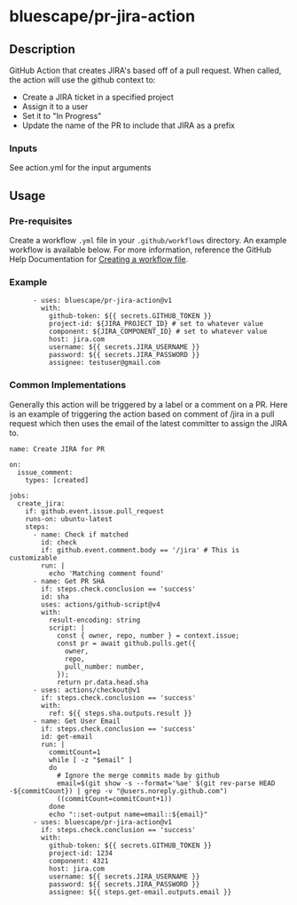 # bluescape/pr-jira-action

## Description
GitHub Action that creates JIRA's based off of a pull request. When called, the action will use the github context to: 
- Create a JIRA ticket in a specified project
- Assign it to a user
- Set it to "In Progress"
- Update the name of the PR to include that JIRA as a prefix

### Inputs
See action.yml for the input arguments

## Usage
### Pre-requisites
Create a workflow `.yml` file in your `.github/workflows` directory. An example workflow is available below. For more information, reference the GitHub Help Documentation for [Creating a workflow file](https://help.github.com/en/articles/configuring-a-workflow#creating-a-workflow-file).

### Example
```
      - uses: bluescape/pr-jira-action@v1
        with:
          github-token: ${{ secrets.GITHUB_TOKEN }}
          project-id: ${JIRA_PROJECT_ID} # set to whatever value
          component: ${JIRA_COMPONENT_ID} # set to whatever value
          host: jira.com
          username: ${{ secrets.JIRA_USERNAME }}
          password: ${{ secrets.JIRA_PASSWORD }}
          assignee: testuser@gmail.com
```

### Common Implementations
Generally this action will be triggered by a label or a comment on a PR. Here is an example of triggering the action based on comment of /jira in a pull request which then uses the email of the latest committer to assign the JIRA to.
```
name: Create JIRA for PR

on:
  issue_comment:
    types: [created]

jobs:
  create_jira:
    if: github.event.issue.pull_request
    runs-on: ubuntu-latest
    steps:
      - name: Check if matched
        id: check
        if: github.event.comment.body == '/jira' # This is customizable
        run: |
          echo 'Matching comment found'
      - name: Get PR SHA
        if: steps.check.conclusion == 'success'
        id: sha
        uses: actions/github-script@v4
        with:
          result-encoding: string
          script: |
            const { owner, repo, number } = context.issue;
            const pr = await github.pulls.get({
              owner,
              repo,
              pull_number: number,
            });
            return pr.data.head.sha     
      - uses: actions/checkout@v1
        if: steps.check.conclusion == 'success'
        with:
          ref: ${{ steps.sha.outputs.result }}
      - name: Get User Email
        if: steps.check.conclusion == 'success'
        id: get-email
        run: |
          commitCount=1
          while [ -z "$email" ]
          do
            # Ignore the merge commits made by github
            email=$(git show -s --format='%ae' $(git rev-parse HEAD -${commitCount}) | grep -v "@users.noreply.github.com")
            ((commitCount=commitCount+1))
          done
          echo "::set-output name=email::${email}"
      - uses: bluescape/pr-jira-action@v1
        if: steps.check.conclusion == 'success'
        with:
          github-token: ${{ secrets.GITHUB_TOKEN }}
          project-id: 1234
          component: 4321
          host: jira.com
          username: ${{ secrets.JIRA_USERNAME }}
          password: ${{ secrets.JIRA_PASSWORD }}
          assignee: ${{ steps.get-email.outputs.email }}

```
